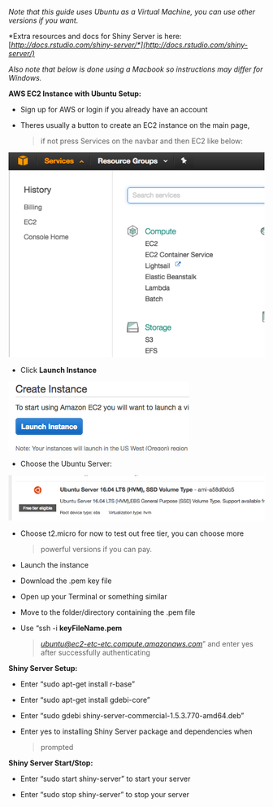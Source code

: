 *Note that this guide uses Ubuntu as a Virtual Machine, you can use
other versions if you want.*

*Extra resources and docs for Shiny Server is here:
[*http://docs.rstudio.com/shiny-server/*](http://docs.rstudio.com/shiny-server/)*

*Also note that below is done using a Macbook so instructions may differ
for Windows.*

**AWS EC2 Instance with Ubuntu Setup:**

-   Sign up for AWS or login if you already have an account

-   Theres usually a button to create an EC2 instance on the main page,
    > if not press Services on the navbar and then EC2 like below:

![AWS_EC2.png](./pictures/AWS_EC2.png)

-   Click **Launch Instance**

![AWS_Launch.png](./pictures/AWS_Launch.png)

-   Choose the Ubuntu Server:

![AWS_Ubunty.png](./pictures/AWS_Ubuntu.png)

-   Choose t2.micro for now to test out free tier, you can choose more
    > powerful versions if you can pay.

-   Launch the instance

-   Download the .pem key file

-   Open up your Terminal or something similar

-   Move to the folder/directory containing the .pem file

-   Use “ssh -i **keyFileName.pem**
    > [*ubuntu@ec2-etc-etc.compute.amazonaws.com*](mailto:ubuntu@ec2-etc-etc.compute.amazonaws.com)”
    > and enter yes after successfully authenticating

**Shiny Server Setup:**

-   Enter “sudo apt-get install r-base”

-   Enter “sudo apt-get install gdebi-core”

-   Enter “sudo gdebi shiny-server-commercial-1.5.3.770-amd64.deb”

-   Enter yes to installing Shiny Server package and dependencies when
    > prompted

**Shiny Server Start/Stop:**

-   Enter “sudo start shiny-server” to start your server

-   Enter “sudo stop shiny-server” to stop your server
